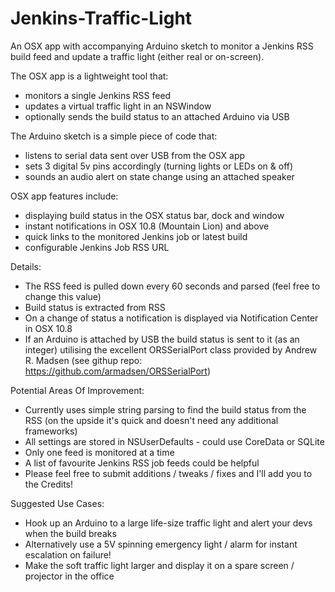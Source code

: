 Jenkins-Traffic-Light
=====================

An OSX app with accompanying Arduino sketch to monitor a Jenkins RSS build feed and update a traffic light (either real or on-screen).

The OSX app is a lightweight tool that: 
- monitors a single Jenkins RSS feed
- updates a virtual traffic light in an NSWindow
- optionally sends the build status to an attached Arduino via USB

The Arduino sketch is a simple piece of code that:
- listens to serial data sent over USB from the OSX app
- sets 3 digital 5v pins accordingly (turning lights or LEDs on & off) 
- sounds an audio alert on state change using an attached speaker

OSX app features include:
- displaying build status in the OSX status bar, dock and window
- instant notifications in OSX 10.8 (Mountain Lion) and above
- quick links to the monitored Jenkins job or latest build
- configurable Jenkins Job RSS URL

Details:
- The RSS feed is pulled down every 60 seconds and parsed (feel free to change this value)
- Build status is extracted from RSS
- On a change of status a notification is displayed via Notification Center in OSX 10.8
- If an Arduino is attached by USB the build status is sent to it (as an integer) utilising the excellent ORSSerialPort class provided by Andrew R. Madsen (see githup repo: https://github.com/armadsen/ORSSerialPort)

Potential Areas Of Improvement:
- Currently uses simple string parsing to find the build status from the RSS (on the upside it's quick and doesn't need any additional frameworks)
- All settings are stored in NSUserDefaults - could use CoreData or SQLite
- Only one feed is monitored at a time
- A list of favourite Jenkins RSS job feeds could be helpful
- Please feel free to submit additions / tweaks / fixes and I'll add you to the Credits!

Suggested Use Cases:
- Hook up an Arduino to a large life-size traffic light and alert your devs when the build breaks
- Alternatively use a 5V spinning emergency light / alarm for instant escalation on failure!
- Make the soft traffic light larger and display it on a spare screen / projector in the office
